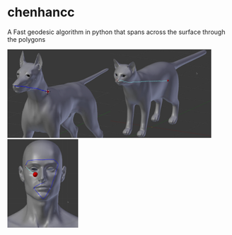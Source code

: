 chenhancc
==============

A Fast geodesic algorithm in python that spans across the surface through the polygons

<p>
	<img src="./Dog.jpg" height="200"><img src="./Cat.jpg" height="200"><img src="./Man.jpg" height="200">
</p>
<p>